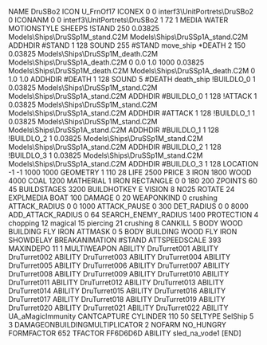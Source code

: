 NAME DruSBo2
ICON U_FrnOf17
ICONEX 0 0 interf3\UnitPortrets\DruSBo2 0
ICONANM 0 0 interf3\UnitPortrets\DruSBo2 1 72 1
MEDIA WATER
MOTIONSTYLE SHEEPS
!STAND   250 0.03825 Models\Ships\DruSSp1M_stand.C2M Models\Ships\DruSSp1A_stand.C2M
ADDHDIR #STAND 1 128
SOUND 255 #STAND move_ship
*DEATH  2  150 0.03825 Models\Ships\DruSSp1M_death.C2M Models\Ships\DruSSp1A_death.C2M 0 0.0 1.0 1000 0.03825 Models\Ships\DruSSp1M_death.C2M Models\Ships\DruSSp1A_death.C2M 0 1.0 1.0
ADDHDIR #DEATH 1 128 
SOUND 5 #DEATH death_ship
!BUILDLO_0 1 0.03825 Models\Ships\DruSSp1M_stand.C2M Models\Ships\DruSSp1A_stand.C2M
ADDHDIR #BUILDLO_0 1 128
!ATTACK 1 0.03825 Models\Ships\DruSSp1M_stand.C2M Models\Ships\DruSSp1A_stand.C2M
ADDHDIR #ATTACK 1 128 
!BUILDLO_1 1 0.03825 Models\Ships\DruSSp1M_stand.C2M Models\Ships\DruSSp1A_stand.C2M
ADDHDIR #BUILDLO_1 1 128
!BUILDLO_2 1 0.03825 Models\Ships\DruSSp1M_stand.C2M Models\Ships\DruSSp1A_stand.C2M
ADDHDIR #BUILDLO_2 1 128
!BUILDLO_3 1 0.03825 Models\Ships\DruSSp1M_stand.C2M Models\Ships\DruSSp1A_stand.C2M
ADDHDIR #BUILDLO_3 1 128
LOCATION -1 -1 1000 1000
GEOMETRY 1 110 28
LIFE     2500
PRICE 3 IRON 1800 WOOD 4000 COAL 1200
MATHERIAL 1 IRON
RECTANGLE 0 0 180 200
ZPOINTS   60 45
BUILDSTAGES 3200
BUILDHOTKEY		E
VISION 8
NO25
ROTATE 24
EXPLMEDIA BOAT 100
DAMAGE   0 20
WEAPONKIND 0 crushing
ATTACK_RADIUS 0 0 1000
ATTACK_PAUSE 0 300
DET_RADIUS 0 0 8000
ADD_ATTACK_RADIUS 0 64
SEARCH_ENEMY_RADIUS 1400
PROTECTION 4 chopping 12 magical 15 piercing 21 crushing 8
CANKILL   5 BODY WOOD BUILDING FLY IRON
ATTMASK 0 5 BODY BUILDING WOOD FLY IRON
SHOWDELAY
BREAKANIMATION #STAND
ATTSPEEDSCALE 393
MAXINDEPO 11 1
MULTIWEAPON
ABILITY DruTurret001
ABILITY DruTurret002
ABILITY DruTurret003
ABILITY DruTurret004
ABILITY DruTurret005
ABILITY DruTurret006
ABILITY DruTurret007
ABILITY DruTurret008
ABILITY DruTurret009
ABILITY DruTurret010
ABILITY DruTurret011
ABILITY DruTurret012
ABILITY DruTurret013
ABILITY DruTurret014
ABILITY DruTurret015
ABILITY DruTurret016
ABILITY DruTurret017
ABILITY DruTurret018
ABILITY DruTurret019
ABILITY DruTurret020
ABILITY DruTurret021
ABILITY DruTurret022
ABILITY	UA_aMagicImmunity
CANTCAPTURE
CYLINDER 110 50
SELTYPE SelShip 5 3
DAMAGEONBUILDINGMULTIPLICATOR 2
NOFARM
NO_HUNGRY
FORMFACTOR 652
TFACTOR FF6D6D6D
ABILITY sled_na_vode1
[END]
